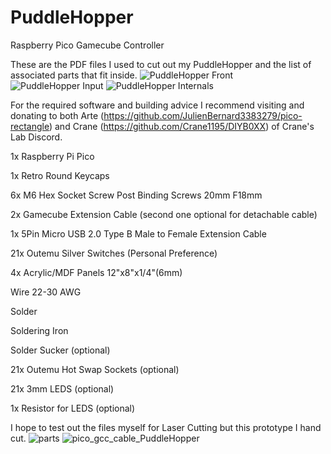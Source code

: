 # PuddleHopper
Raspberry Pico Gamecube Controller

These are the PDF files I used to cut out my PuddleHopper and the list of associated parts that fit inside.
![PuddleHopper Front](https://user-images.githubusercontent.com/62078998/155259716-d1ab01e2-e93c-4ada-88b3-7a1c7f03f603.jpg)
![PuddleHopper Input](https://user-images.githubusercontent.com/62078998/155259706-a223a956-f2a5-468f-bda2-b09077ee7d31.jpg)
![PuddleHopper Internals](https://user-images.githubusercontent.com/62078998/155259709-0f34c87a-7c16-461c-928b-615221b9a028.jpg)

For the required software and building advice I recommend visiting and donating to both Arte (https://github.com/JulienBernard3383279/pico-rectangle) and Crane (https://github.com/Crane1195/DIYB0XX) of Crane's Lab Discord.

1x Raspberry Pi Pico

1x Retro Round Keycaps

6x M6 Hex Socket Screw Post Binding Screws 20mm F18mm

2x Gamecube Extension Cable (second one optional for detachable cable)

1x 5Pin Micro USB 2.0 Type B Male to Female Extension Cable

21x Outemu Silver Switches (Personal Preference)

4x Acrylic/MDF Panels 12"x8"x1/4"(6mm)

Wire 22-30 AWG

Solder

Soldering Iron

Solder Sucker (optional)

21x Outemu Hot Swap Sockets (optional)

21x 3mm LEDS (optional)

1x Resistor for LEDS (optional)

I hope to test out the files myself for Laser Cutting but this prototype I hand cut.
![parts](https://user-images.githubusercontent.com/62078998/155261380-8d4e3dcb-02f7-49a4-9d28-12033f4599b4.jpg)
![pico_gcc_cable_PuddleHopper](https://user-images.githubusercontent.com/62078998/155264002-53a78f14-795b-4b56-8393-33939a6091dd.png)
